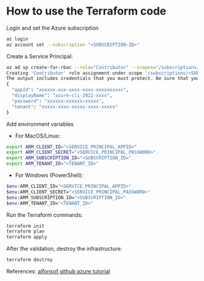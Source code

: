 # How to use the Terraform code

Login and set the Azure subscription

```bash
az login  
az account set --subscription "<SUBSCRIPTION-ID>"
```

Create a Service Principal:

```bash
az ad sp create-for-rbac --role="Contributor" --scopes="/subscriptions/<SUBSCRIPTION_ID>"
Creating 'Contributor' role assignment under scope '/subscriptions/<SUBSCRIPTION_ID>'
The output includes credentials that you must protect. Be sure that you do not include these credentials in your code or check the credentials into your source control. For more information, see https://aka.ms/azadsp-cli
{
  "appId": "xxxxxx-xxx-xxxx-xxxx-xxxxxxxxxx",
  "displayName": "azure-cli-2022-xxxx",
  "password": "xxxxxx~xxxxxx~xxxxx",
  "tenant": "xxxxx-xxxx-xxxxx-xxxx-xxxxx"
}
```


Add environment variables

* For MacOS/Linux:

```bash
export ARM_CLIENT_ID="<SERVICE_PRINCIPAL_APPID>"
export ARM_CLIENT_SECRET="<SERVICE_PRINCIPAL_PASSWORD>"
export ARM_SUBSCRIPTION_ID="<SUBSCRIPTION_ID>"
export ARM_TENANT_ID="<TENANT_ID>"
```

* For Windows (PowerShell):

```bash
$env:ARM_CLIENT_ID="<SERVICE_PRINCIPAL_APPID>"
$env:ARM_CLIENT_SECRET="<SERVICE_PRINCIPAL_PASSWORD>"
$env:ARM_SUBSCRIPTION_ID="<SUBSCRIPTION_ID>"
$env:ARM_TENANT_ID="<TENANT_ID>"
```

Run the Terraform commands:

```bash
terraform init
terraform plan
terraform apply
```

After the validation, destroy the infrastructure:

```bash
terraform destroy
```

References:
[alfonsof github azure tutorial](https://github.com/alfonsof/terraform-azure-examples/blob/master/code/01-hello-world/README.md)